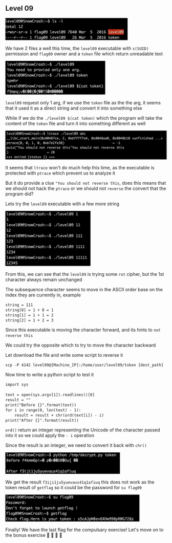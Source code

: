 <h2>Level 09</h2>

![alt text](./screenshot/image1.png)

We have 2 files a well this time, the `level09` executable with `s(SUID)` permission and `flag09` owner and a `token` file which return unreadable text

![alt text](./screenshot/image2.png)

`level09` request only 1 arg, if we use the `token` file as the the arg, it seems that it used it as a direct string and convert it into something else

While if we do the `./level09 $(cat token)` which the program will take the content of the `token` file and turn it into something different as well

![alt text](./screenshot/image3.png)

It seems that `ltrace` won't do much help this time, as the executable is protected with `ptrace` which prevent us to analyze it

But it do provide a clue `"You should not reverse this`, does this means that we should not hack the `ptrace` or we should not `reverse` the convert that the program did?

Lets try the `level09` executable with a few more string 

![alt text](./screenshot/image4.png)

From this, we can see that the `level09` is trying some `rot` cipher, but the 1st character always remain unchanged

The subsequence character seems to move in the ASCII order base on the index they are currently in, example
```console
string = 111
string[0] = 1 + 0 = 1
string[1] = 1 + 1 = 2
string[2] = 1 + 2 = 3
```

Since this executable is moving the character forward, and its hints to `not reverse this`

We could try the opposite which to try to move the character backward

Let download the file and write some script to reverse it
```console
scp -P 4242 level09@[Machine_IP]:/home/user/level09/token [dest_path]
```

Now time to write a python script to test it
```console
import sys

text = open(sys.argv[1]).readlines()[0]
result = ""
print("Before {}".format(text))
for i in range(0, len(text) - 1):
    result = result + chr(ord(text[i]) - i)
print("After {}".format(result))
```

`ord()` return an integer representing the Unicode of the character passed into it so we could apply the `- i` operation

Since the result is an integer, we need to convert it back with `chr()`

![alt text](./screenshot/image5.png)

We get the result `f3iji1ju5yuevaus41q1afiuq` this does not work as the token result of `getflag` so it could be the password for `su flag09`

![alt text](./screenshot/image6.png)

Finally! We have the last flag for the compulsary exercise! Let's move on to the bonus exercise :partying_face: :tada: :tada: :tada:



